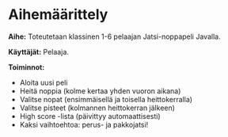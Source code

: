 # Aihemäärittely

**Aihe:** Toteutetaan klassinen 1-6 pelaajan Jatsi-noppapeli Javalla.

**Käyttäjät:** Pelaaja.

**Toiminnot:**
- Aloita uusi peli
- Heitä noppia (kolme kertaa yhden vuoron aikana)
- Valitse nopat (ensimmäisellä ja toisella heittokerralla)
- Valitse pisteet (kolmannen heittokerran jälkeen)
- High score -lista (päivittyy automaattisesti)
- Kaksi vaihtoehtoa: perus- ja pakkojatsi!
